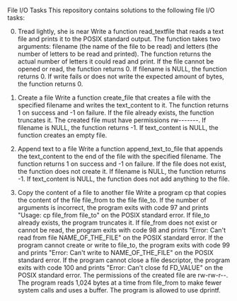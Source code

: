 File I/O Tasks
This repository contains solutions to the following file I/O tasks:

0. Tread lightly, she is near
Write a function read_textfile that reads a text file and prints it to the POSIX standard output. The function takes two arguments: filename (the name of the file to be read) and letters (the number of letters to be read and printed). The function returns the actual number of letters it could read and print. If the file cannot be opened or read, the function returns 0. If filename is NULL, the function returns 0. If write fails or does not write the expected amount of bytes, the function returns 0.

1. Create a file
Write a function create_file that creates a file with the specified filename and writes the text_content to it. The function returns 1 on success and -1 on failure. If the file already exists, the function truncates it. The created file must have permissions rw-------. If filename is NULL, the function returns -1. If text_content is NULL, the function creates an empty file.

2. Append text to a file
Write a function append_text_to_file that appends the text_content to the end of the file with the specified filename. The function returns 1 on success and -1 on failure. If the file does not exist, the function does not create it. If filename is NULL, the function returns -1. If text_content is NULL, the function does not add anything to the file.

3. Copy the content of a file to another file
Write a program cp that copies the content of the file file_from to the file file_to. If the number of arguments is incorrect, the program exits with code 97 and prints "Usage: cp file_from file_to" on the POSIX standard error. If file_to already exists, the program truncates it. If file_from does not exist or cannot be read, the program exits with code 98 and prints "Error: Can't read from file NAME_OF_THE_FILE" on the POSIX standard error. If the program cannot create or write to file_to, the program exits with code 99 and prints "Error: Can't write to NAME_OF_THE_FILE" on the POSIX standard error. If the program cannot close a file descriptor, the program exits with code 100 and prints "Error: Can't close fd FD_VALUE" on the POSIX standard error. The permissions of the created file are rw-rw-r--. The program reads 1,024 bytes at a time from file_from to make fewer system calls and uses a buffer. The program is allowed to use dprintf.
